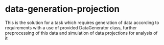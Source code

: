 # data-generation-projection
This is the solution for a task which requires generation of data according to requirements with a use of provided DataGenerator class, further preprocessing of this data and simulation of data projections for analysis of it
